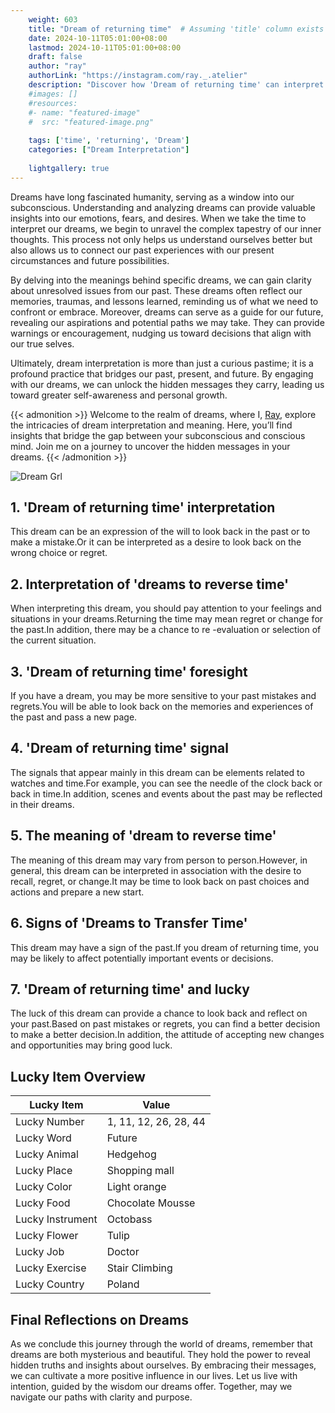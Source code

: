 ```yaml
---
    weight: 603
    title: "Dream of returning time"  # Assuming 'title' column exists
    date: 2024-10-11T05:01:00+08:00
    lastmod: 2024-10-11T05:01:00+08:00
    draft: false
    author: "ray"
    authorLink: "https://instagram.com/ray._.atelier"
    description: "Discover how 'Dream of returning time' can interpret your future and uncover its significant meanings in your life."
    #images: []
    #resources:
    #- name: "featured-image"
    #  src: "featured-image.png"
    
    tags: ['time', 'returning', 'Dream']
    categories: ["Dream Interpretation"]
    
    lightgallery: true
---
```

    
Dreams have long fascinated humanity, serving as a window into our subconscious. Understanding and analyzing dreams can provide valuable insights into our emotions, fears, and desires. When we take the time to interpret our dreams, we begin to unravel the complex tapestry of our inner thoughts. This process not only helps us understand ourselves better but also allows us to connect our past experiences with our present circumstances and future possibilities.

By delving into the meanings behind specific dreams, we can gain clarity about unresolved issues from our past. These dreams often reflect our memories, traumas, and lessons learned, reminding us of what we need to confront or embrace. Moreover, dreams can serve as a guide for our future, revealing our aspirations and potential paths we may take. They can provide warnings or encouragement, nudging us toward decisions that align with our true selves.

Ultimately, dream interpretation is more than just a curious pastime; it is a profound practice that bridges our past, present, and future. By engaging with our dreams, we can unlock the hidden messages they carry, leading us toward greater self-awareness and personal growth.

{{< admonition >}}
Welcome to the realm of dreams, where I, [Ray](https://instagram.com/ray._.atelier), explore the intricacies of dream interpretation and meaning. Here, you’ll find insights that bridge the gap between your subconscious and conscious mind. Join me on a journey to uncover the hidden messages in your dreams.
{{< /admonition >}}

![Dream Grl](https://cdn.pixabay.com/photo/2017/11/02/03/35/gothic-2910057_1280.jpg "Dream Grl")

## 1. 'Dream of returning time' interpretation
This dream can be an expression of the will to look back in the past or to make a mistake.Or it can be interpreted as a desire to look back on the wrong choice or regret.

## 2. Interpretation of 'dreams to reverse time'
When interpreting this dream, you should pay attention to your feelings and situations in your dreams.Returning the time may mean regret or change for the past.In addition, there may be a chance to re -evaluation or selection of the current situation.

## 3. 'Dream of returning time' foresight
If you have a dream, you may be more sensitive to your past mistakes and regrets.You will be able to look back on the memories and experiences of the past and pass a new page.

## 4. 'Dream of returning time' signal
The signals that appear mainly in this dream can be elements related to watches and time.For example, you can see the needle of the clock back or back in time.In addition, scenes and events about the past may be reflected in their dreams.

## 5. The meaning of 'dream to reverse time'
The meaning of this dream may vary from person to person.However, in general, this dream can be interpreted in association with the desire to recall, regret, or change.It may be time to look back on past choices and actions and prepare a new start.

## 6. Signs of 'Dreams to Transfer Time'
This dream may have a sign of the past.If you dream of returning time, you may be likely to affect potentially important events or decisions.

## 7. 'Dream of returning time' and lucky
The luck of this dream can provide a chance to look back and reflect on your past.Based on past mistakes or regrets, you can find a better decision to make a better decision.In addition, the attitude of accepting new changes and opportunities may bring good luck.

## Lucky Item Overview
| Lucky Item          | Value              |
|---------------|--------------------|
| Lucky Number        | 1, 11, 12, 26, 28, 44  |
| Lucky Word          | Future |
| Lucky Animal        | Hedgehog |
| Lucky Place         | Shopping mall     |
| Lucky Color         | Light orange     |
| Lucky Food          | Chocolate Mousse      |
| Lucky Instrument    | Octobass |
| Lucky Flower        | Tulip    |
| Lucky Job           | Doctor       |
| Lucky Exercise      | Stair Climbing  |
| Lucky Country       | Poland    |


##  Final Reflections on Dreams

As we conclude this journey through the world of dreams, remember that dreams are both mysterious and beautiful. They hold the power to reveal hidden truths and insights about ourselves. By embracing their messages, we can cultivate a more positive influence in our lives. Let us live with intention, guided by the wisdom our dreams offer. Together, may we navigate our paths with clarity and purpose.
